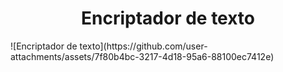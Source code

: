 <h1 align="center">Encriptador de texto</h1>
![Encriptador de texto](https://github.com/user-attachments/assets/7f80b4bc-3217-4d18-95a6-88100ec7412e)

